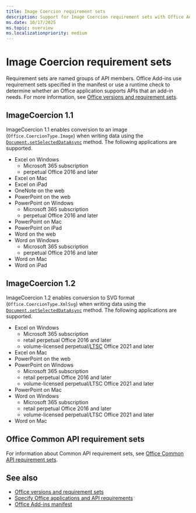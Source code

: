 ```yaml
---
title: Image Coercion requirement sets
description: Support for Image Coercion requirement sets with Office Add-ins across Excel, OneNote, PowerPoint, and Word.
ms.date: 10/17/2025
ms.topic: overview
ms.localizationpriority: medium
---
```


# Image Coercion requirement sets

Requirement sets are named groups of API members. Office Add-ins use requirement sets specified in the manifest or use a runtime check to determine whether an Office application supports APIs that an add-in needs. For more information, see [Office versions and requirement sets](/office/dev/add-ins/develop/office-versions-and-requirement-sets).

## ImageCoercion 1.1

ImageCoercion 1.1 enables conversion to an image (`Office.CoercionType.Image`) when writing data using the [`Document.setSelectedDataAsync`](/javascript/api/office/office.document#office-office-document-getselecteddataasync-member(1)) method. The following applications are supported.

- Excel on Windows
  - Microsoft 365 subscription
  - perpetual Office 2016 and later
- Excel on Mac
- Excel on iPad
- OneNote on the web
- PowerPoint on the web
- PowerPoint on Windows
  - Microsoft 365 subscription
  - perpetual Office 2016 and later
- PowerPoint on Mac
- PowerPoint on iPad
- Word on the web
- Word on Windows
  - Microsoft 365 subscription
  - perpetual Office 2016 and later
- Word on Mac
- Word on iPad

## ImageCoercion 1.2

ImageCoercion 1.2 enables conversion to SVG format (`Office.CoercionType.XmlSvg`) when writing data using the [`Document.setSelectedDataAsync`](/javascript/api/office/office.document#office-office-document-getselecteddataasync-member(1)) method. The following applications are supported.

- Excel on Windows
  - Microsoft 365 subscription
  - retail perpetual Office 2016 and later
  - volume-licensed perpetual/[LTSC](/office/dev/add-ins/resources/resources-glossary#long-term-service-channel-ltsc) Office 2021 and later
- Excel on Mac
- PowerPoint on the web
- PowerPoint on Windows
  - Microsoft 365 subscription
  - retail perpetual Office 2016 and later
  - volume-licensed perpetual/LTSC Office 2021 and later
- PowerPoint on Mac
- Word on Windows
  - Microsoft 365 subscription
  - retail perpetual Office 2016 and later
  - volume-licensed perpetual/LTSC Office 2021 and later
- Word on Mac

## Office Common API requirement sets

For information about Common API requirement sets, see [Office Common API requirement sets](office-add-in-requirement-sets.md).

## See also

- [Office versions and requirement sets](/office/dev/add-ins/develop/office-versions-and-requirement-sets)
- [Specify Office applications and API requirements](/office/dev/add-ins/develop/specify-office-hosts-and-api-requirements)
- [Office Add-ins manifest](/office/dev/add-ins/develop/add-in-manifests)
